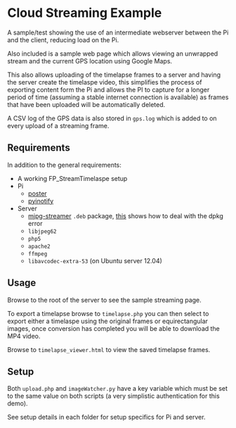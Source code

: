 Cloud Streaming Example
=======================

A sample/test showing the use of an intermediate webserver between the Pi and the client, reducing load on the Pi.

Also included is a sample web page which allows viewing an unwrapped stream and the current GPS location using Google Maps.

This also allows uploading of the timelapse frames to a server and having the server create the timelaspe video, this simplifies the process of exporting content form the Pi and allows the PI to capture for a longer period of time (assuming a stable internet connection is available) as frames that have been uploaded will be automatically deleted.

A CSV log of the GPS data is also stored in ```gps.log``` which is added to on every upload of a streaming frame.

Requirements
------------

In addition to the general requirements:

-	A working FP_StreamTimelaspe setup
-	Pi
	-	[poster](https://pypi.python.org/pypi/poster/)
	-	[pyinotify](https://github.com/seb-m/pyinotify)
-	Server
	-	[mjpg-streamer](http://sourceforge.net/projects/mjpg-streamer/) ```.deb``` package, [this](http://liangsun.org/posts/resolve-error-version-number-does-not-start-with-digit) shows how to deal with the dpkg error
	-	```libjpeg62```
	-	```php5```
	-	```apache2```
	-	```ffmpeg```
	-	```libavcodec-extra-53``` (on Ubuntu server 12.04)

Usage
-----

Browse to the root of the server to see the sample streaming page.

To export a timelapse browse to ```timelapse.php``` you can then select to export either a timelaspe using the original frames or equirectangular images, once conversion has completed you will be able to download the MP4 video.

Browse to ```timelapse_viewer.html``` to view the saved timelapse frames.

Setup
-----

Both ```upload.php``` and ```imageWatcher.py``` have a key variable which must be set to the same value on both scripts (a very simplistic authentication for this demo).

See setup details in each folder for setup specifics for Pi and server.